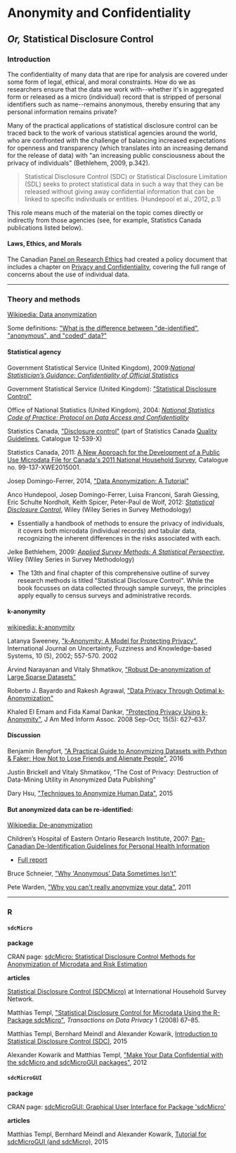 # Anonymity and Confidentiality
## _Or,_ Statistical Disclosure Control

### Introduction

The confidentiality of many data that are ripe for analysis are covered under some form of legal, ethical, and moral constraints. How do we as researchers ensure that the data we work with--whether it's in aggregated form or released as a micro (individual) record that is stripped of personal identifiers such as name--remains anonymous, thereby ensuring that any personal information remains private?

Many of the practical applications of statistical disclosure control can be traced back to the work of various statistical agencies around the world, who are confronted with the challenge of balancing increased expectations for openness and transparency (which translates into an increasing demand for the release of data) with "an increasing public consciousness about the privacy of individuals" (Bethlehem, 2009, p.342). 

> Statistical Disclosure Control (SDC) or Statistical Disclosure
Limitation (SDL) seeks to protect statistical data in such a way that they can be
released without giving away confidential information that can be linked to specific
individuals or entities. (Hundepool et al., 2012, p.1)

This role means much of the material on the topic comes directly or indirectly from those agencies (see, for example, Statistics Canada publications listed below).

#### Laws, Ethics, and Morals

The Canadian [Panel on Research Ethics](http://www.pre.ethics.gc.ca/eng/index/) had created a policy document that includes a chapter on [Privacy and Confidentiality](http://www.pre.ethics.gc.ca/eng/policy-politique/initiatives/tcps2-eptc2/chapter5-chapitre5/), covering the full range of concerns about the use of individual data.

---
### Theory and methods

[Wikipedia: Data anonymization](https://en.wikipedia.org/wiki/Data_anonymization)

Some definitions: ["What is the difference between "de-identified", "anonymous", and "coded" data?"](https://kb.wisc.edu/hsirbs/page.php?id=25351)



#### Statistical agency 

Government Statistical Service (United Kingdom), 2009:[_National Statistician’s Guidance: Confidentiality of Official Statistics_](https://gss.civilservice.gov.uk/wp-content/uploads/2012/12/Confidentiality-of-Official-Statistics-National-Statisticians-Guidance.pdf)

Government Statistical Service (United Kingdom): ["Statistical Disclosure Control"](https://gss.civilservice.gov.uk/statistics/methodology-2/statistical-disclosure-control/)

Office of National Statistics (United Kingdom), 2004: [_National Statistics Code of Practice: Protocol on Data Access and Confidentiality_](http://calls.ac.uk/wp-content/uploads/2013/06/protdataaccessconfidentiality_tcm77-179254.pdf)

Statistics Canada, ["Disclosure control"](http://www.statcan.gc.ca/pub/12-539-x/2009001/control-controle-eng.htm) (part of Statistics Canada [Quality Guidelines](http://www.statcan.gc.ca/pub/12-539-x/12-539-x2009001-eng.htm), Catalogue 12-539-X)

Statistics Canada, 2011: [A New Approach for the Development of a Public Use Microdata File for Canada's 2011 National Household Survey](https://www12.statcan.gc.ca/nhs-enm/2011/ref/pumf-fmgd/index-eng.cfm), Catalogue no. 99-137-XWE2015001.



Josep Domingo-Ferrer, 2014, ["Data Anonymization: A Tutorial"](http://www.hamilton.ie/privacy2014/josep.pdf)

Anco Hundepool, Josep Domingo-Ferrer, Luisa Franconi, Sarah Giessing, Eric Schulte Nordholt, Keith Spicer, Peter-Paul de Wolf, 2012: [_Statistical Disclosure Control_](http://ca.wiley.com/WileyCDA/WileyTitle/productCd-1119978157.html), Wiley (Wiley Series in Survey Methodology)

* Essentially a handbook of methods to ensure the privacy of individuals, it covers both microdata (individual records) and tabular data, recognizing the inherent differences in the risks associated with each.

Jelke Bethlehem, 2009: [_Applied Survey Methods: A Statistical Perspective_](http://ca.wiley.com/WileyCDA/WileyTitle/productCd-0470373083.html), Wiley (Wiley Series in Survey Methodology)

* The 13th and final chapter of this comprehensive outline of survey research methods is titled "Statistical Disclosure Control". While the book focusses on data collected through sample surveys, the principles apply equally to census surveys and administrative records.


#### k-anonymity

[wikipedia: _k_-anonymity](https://en.wikipedia.org/wiki/K-anonymity)

Latanya Sweeney, ["k-Anonymity: A Model for Protecting Privacy"](http://dataprivacylab.org/dataprivacy/projects/kanonymity/kanonymity.pdf), International Journal on Uncertainty,
Fuzziness and Knowledge-based Systems, 10 (5), 2002; 557-570. 2002

Arvind Narayanan and Vitaly Shmatikov, ["Robust De-anonymization of Large Sparse Datasets"](https://www.cs.utexas.edu/~shmat/shmat_oak08netflix.pdf) 

Roberto J. Bayardo and Rakesh Agrawal, ["Data Privacy Through Optimal k-Anonymization"](http://www.bayardo.org/ps/icde05.pdf)

Khaled El Emam and Fida Kamal Dankar, ["Protecting Privacy Using k-Anonymity"](http://www.ncbi.nlm.nih.gov/pmc/articles/PMC2528029/), J Am Med Inform Assoc. 2008 Sep-Oct; 15(5): 627–637.


#### Discussion

Benjamin Bengfort, ["A Practical Guide to Anonymizing Datasets with Python & Faker: How Not to Lose Friends and Alienate People"](http://blog.districtdatalabs.com/a-practical-guide-to-anonymizing-datasets-with-python-faker), 2016

Justin Brickell and Vitaly Shmatikov, "The Cost of Privacy: Destruction of Data-Mining Utility in Anonymized Data Publishing"

Dary Hsu, ["Techniques to Anonymize Human Data"](http://blog.datasift.com/2015/04/09/techniques-to-anonymize-human-data/), 2015

#### But anonymized data can be re-identified:

[Wikipedia: De-anonymization](https://en.wikipedia.org/wiki/De-anonymization)

Children’s Hospital of Eastern Ontario Research Institute, 2007: [Pan-Canadian De-Identification Guidelines for Personal Health Information](https://www.priv.gc.ca/resource/cp/2006-2007/p_200607_04_e.asp)

* [Full report](http://www.ehealthinformation.ca/wp-content/uploads/2014/07/2007-Pan-Canadian-De-Identification-Guidelines.pdf)

Bruce Schneier, ["Why 'Anonymous' Data Sometimes Isn't"](http://archive.wired.com/politics/security/commentary/securitymatters/2007/12/securitymatters_1213)

Pete Warden, ["Why you can't really anonymize your data"](https://www.oreilly.com/ideas/anonymize-data-limits), 2011



---
### R

#### `sdcMicro`

**package**

CRAN page: [sdcMicro: Statistical Disclosure Control Methods for Anonymization of Microdata and Risk Estimation](https://cran.r-project.org/web/packages/sdcMicro/index.html)

**articles**

[Statistical Disclosure Control (SDCMicro)](http://www.ihsn.org/home/software/disclosure-control-toolbox) at International Household Survey Network.

Matthias Templ, ["Statistical Disclosure Control for Microdata Using the R-Package sdcMicro"](http://www.tdp.cat/issues/tdp.a004a08.pdf), _Transactions on Data Privacy_ 1 (2008) 67–85.

Matthias Templ, Bernhard Meindl and Alexander Kowarik, [Introduction to Statistical Disclosure Control (SDC)](https://cran.r-project.org/web/packages/sdcMicro/vignettes/sdc_guidelines.pdf), 2015

Alexander Kowarik and Matthias Templ, ["Make Your Data Confidential with the sdcMicro and sdcMicroGUI packages"](https://www.researchgate.net/publication/261507879_Make_Your_Data_Confidential_with_the_sdcMicro_and_sdcMicroGUI_packages), 2012

#### `sdcMicroGUI`

**package**

CRAN page: [sdcMicroGUI: Graphical User Interface for Package 'sdcMicro'](https://cran.r-project.org/web/packages/sdcMicroGUI/index.html)

**articles**

Matthias Templ, Bernhard Meindl and Alexander Kowarik, [Tutorial for sdcMicroGUI (and sdcMicro)](https://cran.r-project.org/web/packages/sdcMicroGUI/vignettes/gui_tutorial.pdf), 2015



